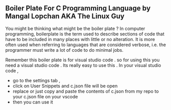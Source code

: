 ## Boiler Plate For C Programming Language by Mangal Lopchan AKA The Linux Guy
You might be thinking what might be the boiler plate ? 
In computer programming, boilerplate is the term used to describe sections of code that have to be included in many places with little or no alteration. It is more often used when referring to languages that are considered verbose, i.e. the programmer must write a lot of code to do minimal jobs.

Remember this boiler plate is for visual studio code . 
so for using this you need a visual studio code . 
Its really easy to use this . 
In your visual studio code , 
* go to the settings tab , 
* click on User Snippets and c.json file will be open 
* replace or just copy and paste the contents of c.json from my repo to your c.json file on your vscode 
* then you can use it 
